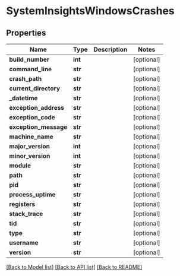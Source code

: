 # SystemInsightsWindowsCrashes

## Properties
Name | Type | Description | Notes
------------ | ------------- | ------------- | -------------
**build_number** | **int** |  | [optional] 
**command_line** | **str** |  | [optional] 
**crash_path** | **str** |  | [optional] 
**current_directory** | **str** |  | [optional] 
**_datetime** | **str** |  | [optional] 
**exception_address** | **str** |  | [optional] 
**exception_code** | **str** |  | [optional] 
**exception_message** | **str** |  | [optional] 
**machine_name** | **str** |  | [optional] 
**major_version** | **int** |  | [optional] 
**minor_version** | **int** |  | [optional] 
**module** | **str** |  | [optional] 
**path** | **str** |  | [optional] 
**pid** | **str** |  | [optional] 
**process_uptime** | **str** |  | [optional] 
**registers** | **str** |  | [optional] 
**stack_trace** | **str** |  | [optional] 
**tid** | **str** |  | [optional] 
**type** | **str** |  | [optional] 
**username** | **str** |  | [optional] 
**version** | **str** |  | [optional] 

[[Back to Model list]](../README.md#documentation-for-models) [[Back to API list]](../README.md#documentation-for-api-endpoints) [[Back to README]](../README.md)


